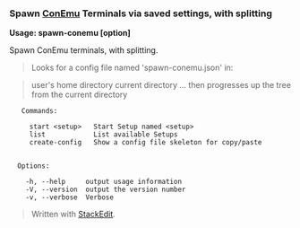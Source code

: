 ### Spawn [ConEmu](http://conemu.github.io/) Terminals via saved settings, with splitting

**Usage: spawn-conemu [option] <command>**

Spawn ConEmu terminals, with splitting.

> Looks for a config file named 'spawn-conemu.json' in:   

>    user's home directory
>    current directory
>    ... then progresses up the tree from the current directory
> 
> 

       Commands:
     
         start <setup>   Start Setup named <setup>
         list            List available Setups
         create-config   Show a config file skeleton for copy/paste


      Options:
    
        -h, --help     output usage information
        -V, --version  output the version number
        -v, --verbose  Verbose

> Written with [StackEdit](https://stackedit.io/).
